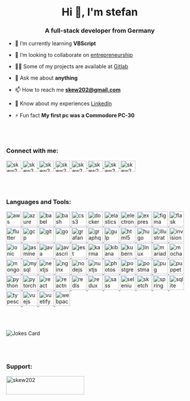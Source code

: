 <h1 align="center">Hi 👋, I'm stefan</h1>
<h3 align="center">A full-stack developer from Germany</h3>

- 🌱 I’m currently learning **VBScript**

- 👯 I’m looking to collaborate on [entrepreneurship](cto.stefanwiest.de)

- 👨‍💻 Some of my projects are available at [Gitlab](https://gitlab.com/skew202)

- 💬 Ask me about **anything**

- 📫 How to reach me **skew202@gmail.com**

- 📄 Know about my experiences [LinkedIn](https://www.linkedin.com/in/stefanwiest)

- ⚡ Fun fact **My first pc was a Commodore PC-30**

<br>
<br>

<h3 align="left">Connect with me:</h3>
<p align="left">
    <a href="https://gitlab.com/skew202" target="blank">
        <img align="center" src="https://cdn.jsdelivr.net/npm/simple-icons@3.0.1/icons/gitlab.svg" alt="skew202"
            height="30" width="40" />
    </a>
    <a href="https://dev.to/skew202" target="blank">
        <img align="center" src="https://cdn.jsdelivr.net/npm/simple-icons@3.0.1/icons/dev-dot-to.svg" alt="skew202"
            height="30" width="40" />
    </a>
    <a href="https://twitter.com/skew202" target="blank">
        <img align="center" src="https://cdn.jsdelivr.net/npm/simple-icons@3.0.1/icons/twitter.svg" alt="skew202"
            height="30" width="40" />
    </a>
    <a href="https://linkedin.com/in/skew202" target="blank">
        <img align="center" src="https://cdn.jsdelivr.net/npm/simple-icons@3.0.1/icons/linkedin.svg" alt="skew202"
            height="30" width="40" />
    </a>
    <a href="https://stackoverflow.com/users/skew202" target="blank">
        <img align="center" src="https://cdn.jsdelivr.net/npm/simple-icons@3.0.1/icons/stackoverflow.svg" alt="skew202"
            height="30" width="40" />
    </a>
    <a href="https://angel.co/u/skew202" target="blank">
        <img align="center" src="https://cdn.jsdelivr.net/npm/simple-icons@3.0.1/icons/angellist.svg" alt="skew202"
            height="30" width="40" />
    </a>
    <a href="https://news.ycombinator.com/user?id=skew202" target="blank">
        <img align="center" src="https://cdn.jsdelivr.net/npm/simple-icons@3.0.1/icons/ycombinator.svg" alt="skew202"
            height="30" width="40" />
    </a>
    <a href="https://keybase.io/stefanwiest" target="blank">
        <img align="center" src="https://cdn.jsdelivr.net/npm/simple-icons@3.0.1/icons/coinbase.svg" alt="skew202"
            height="30" width="40" />
    </a>
</p>

<br>
<br>

<h3 align="left">Languages and Tools:</h3>
<p align="left">
    <a href="https://aws.amazon.com" target="_blank">
        <img src="https://devicons.github.io/devicon/devicon.git/icons/amazonwebservices/amazonwebservices-original-wordmark.svg"
            alt="aws" width="40" height="40" />
    </a>
    <a href="https://azure.microsoft.com/en-in/" target="_blank">
        <img src="https://www.vectorlogo.zone/logos/microsoft_azure/microsoft_azure-icon.svg" alt="azure" width="40"
            height="40" />
    </a>
    <a href="https://babeljs.io/" target="_blank">
        <img src="https://www.vectorlogo.zone/logos/babeljs/babeljs-icon.svg" alt="babel" width="40" height="40" />
    </a>
    <a href="https://www.gnu.org/software/bash/" target="_blank">
        <img src="https://www.vectorlogo.zone/logos/gnu_bash/gnu_bash-icon.svg" alt="bash" width="40" height="40" />
    </a>
    <a href="https://www.w3schools.com/css/" target="_blank">
        <img src="https://devicons.github.io/devicon/devicon.git/icons/css3/css3-original-wordmark.svg" alt="css3"
            width="40" height="40" />
    </a>
    <a href="https://www.docker.com/" target="_blank">
        <img src="https://devicons.github.io/devicon/devicon.git/icons/docker/docker-original-wordmark.svg" alt="docker"
            width="40" height="40" />
    </a>
    <a href="https://www.elastic.co" target="_blank">
        <img src="https://www.vectorlogo.zone/logos/elastic/elastic-icon.svg" alt="elasticsearch" width="40"
            height="40" />
    </a>
    <a href="https://www.electronjs.org" target="_blank">
        <img src="https://devicons.github.io/devicon/devicon.git/icons/electron/electron-original.svg" alt="electron"
            width="40" height="40" />
    </a>
    <a href="https://expressjs.com" target="_blank">
        <img src="https://devicons.github.io/devicon/devicon.git/icons/express/express-original-wordmark.svg"
            alt="express" width="40" height="40" />
    </a>
    <a href="https://www.figma.com/" target="_blank">
        <img src="https://www.vectorlogo.zone/logos/figma/figma-icon.svg" alt="figma" width="40" height="40" />
    </a>
    <a href="https://flask.palletsprojects.com/" target="_blank">
        <img src="https://www.vectorlogo.zone/logos/pocoo_flask/pocoo_flask-icon.svg" alt="flask" width="40"
            height="40" />
    </a>
    <a href="https://flutter.dev" target="_blank">
        <img src="https://www.vectorlogo.zone/logos/flutterio/flutterio-icon.svg" alt="flutter" width="40"
            height="40" />
    </a>
    <a href="https://cloud.google.com" target="_blank">
        <img src="https://www.vectorlogo.zone/logos/google_cloud/google_cloud-icon.svg" alt="gcp" width="40"
            height="40" />
    </a>
    <a href="https://git-scm.com/" target="_blank">
        <img src="https://www.vectorlogo.zone/logos/git-scm/git-scm-icon.svg" alt="git" width="40" height="40" />
    </a>
    <a href="https://golang.org" target="_blank">
        <img src="https://devicons.github.io/devicon/devicon.git/icons/go/go-original.svg" alt="go" width="40"
            height="40" />
    </a>
    <a href="https://grafana.com" target="_blank">
        <img src="https://www.vectorlogo.zone/logos/grafana/grafana-icon.svg" alt="grafana" width="40" height="40" />
    </a>
    <a href="https://graphql.org" target="_blank">
        <img src="https://www.vectorlogo.zone/logos/graphql/graphql-icon.svg" alt="graphql" width="40" height="40" />
    </a>
    <a href="https://gulpjs.com" target="_blank">
        <img src="https://devicons.github.io/devicon/devicon.git/icons/gulp/gulp-plain.svg" alt="gulp" width="40"
            height="40" />
    </a>
    <a href="https://www.w3.org/html/" target="_blank">
        <img src="https://devicons.github.io/devicon/devicon.git/icons/html5/html5-original-wordmark.svg" alt="html5"
            width="40" height="40" />
    </a>
    <a href="https://gohugo.io/" target="_blank">
        <img src="https://api.iconify.design/logos-hugo.svg" alt="hugo" width="40" height="40" />
    </a>
    <a href="https://www.adobe.com/in/products/illustrator.html" target="_blank">
        <img src="https://www.vectorlogo.zone/logos/adobe_illustrator/adobe_illustrator-icon.svg" alt="illustrator"
            width="40" height="40" />
    </a>
    <a href="https://www.invisionapp.com/" target="_blank">
        <img src="https://www.vectorlogo.zone/logos/invisionapp/invisionapp-icon.svg" alt="invision" width="40"
            height="40" />
    </a>
    <a href="https://ionicframework.com" target="_blank">
        <img src="https://upload.wikimedia.org/wikipedia/commons/d/d1/Ionic_Logo.svg" alt="ionic" width="40"
            height="40" />
    </a>
    <a href="https://jasmine.github.io/" target="_blank">
        <img src="https://www.vectorlogo.zone/logos/jasmine/jasmine-icon.svg" alt="jasmine" width="40" height="40" />
    </a>
    <a href="https://www.java.com" target="_blank">
        <img src="https://devicons.github.io/devicon/devicon.git/icons/java/java-original-wordmark.svg" alt="java"
            width="40" height="40" />
    </a>
    <a href="https://developer.mozilla.org/en-US/docs/Web/JavaScript" target="_blank">
        <img src="https://devicons.github.io/devicon/devicon.git/icons/javascript/javascript-original.svg"
            alt="javascript" width="40" height="40" />
    </a>
    <a href="https://jestjs.io" target="_blank">
        <img src="https://www.vectorlogo.zone/logos/jestjsio/jestjsio-icon.svg" alt="jest" width="40" height="40" />
    </a>
    <a href="https://karma-runner.github.io/latest/index.html" target="_blank">
        <img src="https://raw.githubusercontent.com/detain/svg-logos/780f25886640cef088af994181646db2f6b1a3f8/svg/karma.svg"
            alt="karma" width="40" height="40" />
    </a>
    <a href="https://www.elastic.co/kibana" target="_blank">
        <img src="https://www.vectorlogo.zone/logos/elasticco_kibana/elasticco_kibana-icon.svg" alt="kibana" width="40"
            height="40" />
    </a>
    <a href="https://kubernetes.io" target="_blank">
        <img src="https://www.vectorlogo.zone/logos/kubernetes/kubernetes-icon.svg" alt="kubernetes" width="40"
            height="40" />
    </a>
    <a href="https://www.linux.org/" target="_blank">
        <img src="https://devicons.github.io/devicon/devicon.git/icons/linux/linux-original.svg" alt="linux" width="40"
            height="40" />
    </a>
    <a href="https://mariadb.org/" target="_blank">
        <img src="https://www.vectorlogo.zone/logos/mariadb/mariadb-icon.svg" alt="mariadb" width="40" height="40" />
    </a>
    <a href="https://mochajs.org" target="_blank">
        <img src="https://www.vectorlogo.zone/logos/mochajs/mochajs-icon.svg" alt="mocha" width="40" height="40" />
    </a>
    <a href="https://www.mongodb.com/" target="_blank">
        <img src="https://devicons.github.io/devicon/devicon.git/icons/mongodb/mongodb-original-wordmark.svg"
            alt="mongodb" width="40" height="40" />
    </a>
    <a href="https://www.mysql.com/" target="_blank">
        <img src="https://devicons.github.io/devicon/devicon.git/icons/mysql/mysql-original-wordmark.svg" alt="mysql"
            width="40" height="40" />
    </a>
    <a href="https://nextjs.org/" target="_blank">
        <img src="https://cdn.worldvectorlogo.com/logos/nextjs-3.svg" alt="nextjs" width="40" height="40" />
    </a>
    <a href="https://www.nginx.com" target="_blank">
        <img src="https://devicons.github.io/devicon/devicon.git/icons/nginx/nginx-original.svg" alt="nginx" width="40"
            height="40" />
    </a>
    <a href="https://nodejs.org" target="_blank">
        <img src="https://devicons.github.io/devicon/devicon.git/icons/nodejs/nodejs-original-wordmark.svg" alt="nodejs"
            width="40" height="40" />
    </a>
    <a href="https://nuxtjs.org/" target="_blank">
        <img src="https://www.vectorlogo.zone/logos/nuxtjs/nuxtjs-icon.svg" alt="nuxtjs" width="40" height="40" />
    </a>
    <a href="https://www.photoshop.com/en" target="_blank">
        <img src="https://devicons.github.io/devicon/devicon.git/icons/photoshop/photoshop-plain.svg" alt="photoshop"
            width="40" height="40" />
    </a>
    <a href="https://www.postgresql.org" target="_blank">
        <img src="https://devicons.github.io/devicon/devicon.git/icons/postgresql/postgresql-original-wordmark.svg"
            alt="postgresql" width="40" height="40" />
    </a>
    <a href="https://postman.com" target="_blank">
        <img src="https://www.vectorlogo.zone/logos/getpostman/getpostman-icon.svg" alt="postman" width="40"
            height="40" />
    </a>
    <a href="https://pugjs.org" target="_blank">
        <img src="https://cdn.worldvectorlogo.com/logos/pug.svg" alt="pug" width="40" height="40" />
    </a>
    <a href="https://github.com/puppeteer/puppeteer" target="_blank">
        <img src="https://www.vectorlogo.zone/logos/pptrdev/pptrdev-official.svg" alt="puppeteer" width="40"
            height="40" />
    </a>
    <a href="https://www.python.org" target="_blank">
        <img src="https://devicons.github.io/devicon/devicon.git/icons/python/python-original.svg" alt="python"
            width="40" height="40" />
    </a>
    <a href="https://pytorch.org/" target="_blank">
        <img src="https://www.vectorlogo.zone/logos/pytorch/pytorch-icon.svg" alt="pytorch" width="40" height="40" />
    </a>
    <a href="https://reactjs.org/" target="_blank">
        <img src="https://devicons.github.io/devicon/devicon.git/icons/react/react-original-wordmark.svg" alt="react"
            width="40" height="40" />
    </a>
    <a href="https://reactnative.dev/" target="_blank">
        <img src="https://reactnative.dev/img/header_logo.svg" alt="reactnative" width="40" height="40" />
    </a>
    <a href="https://redis.io" target="_blank">
        <img src="https://devicons.github.io/devicon/devicon.git/icons/redis/redis-original-wordmark.svg" alt="redis"
            width="40" height="40" />
    </a>
    <a href="https://redux.js.org" target="_blank">
        <img src="https://devicons.github.io/devicon/devicon.git/icons/redux/redux-original.svg" alt="redux" width="40"
            height="40" />
    </a>
    <a href="https://sass-lang.com" target="_blank">
        <img src="https://devicons.github.io/devicon/devicon.git/icons/sass/sass-original.svg" alt="sass" width="40"
            height="40" />
    </a>
    <a href="https://www.selenium.dev" target="_blank">
        <img src="https://raw.githubusercontent.com/detain/svg-logos/780f25886640cef088af994181646db2f6b1a3f8/svg/selenium-logo.svg"
            alt="selenium" width="40" height="40" />
    </a>
    <a href="https://www.sketch.com/" target="_blank">
        <img src="https://www.vectorlogo.zone/logos/sketchapp/sketchapp-icon.svg" alt="sketch" width="40" height="40" />
    </a>
    <a href="https://spring.io/" target="_blank">
        <img src="https://www.vectorlogo.zone/logos/springio/springio-icon.svg" alt="spring" width="40" height="40" />
    </a>
    <a href="https://www.sqlite.org/" target="_blank">
        <img src="https://www.vectorlogo.zone/logos/sqlite/sqlite-icon.svg" alt="sqlite" width="40" height="40" />
    </a>
    <a href="https://www.typescriptlang.org/" target="_blank">
        <img src="https://devicons.github.io/devicon/devicon.git/icons/typescript/typescript-original.svg"
            alt="typescript" width="40" height="40" />
    </a>
    <a href="https://vuejs.org/" target="_blank">
        <img src="https://devicons.github.io/devicon/devicon.git/icons/vuejs/vuejs-original-wordmark.svg" alt="vuejs"
            width="40" height="40" />
    </a>
    <a href="https://vuetifyjs.com/en/" target="_blank">
        <img src="https://bestofjs.org/logos/vuetify.svg" alt="vuetify" width="40" height="40" />
    </a>
    <a href="https://webpack.js.org" target="_blank">
        <img src="https://devicons.github.io/devicon/devicon.git/icons/webpack/webpack-original.svg" alt="webpack"
            width="40" height="40" />
    </a>
</p>

<br>
<br>

![Jokes Card](https://readme-jokes.vercel.app/api)

<br>
<br>

<h3 align="left">Support:</h3>
<p>
    <a href="https://www.buymeacoffee.com/skew202">
        <img align="left" src="https://cdn.buymeacoffee.com/buttons/v2/default-yellow.png" height="50" width="210"
            alt="skew202" />
    </a>
</p>

<!-- <p align="left">
<img src="https://komarev.com/ghpvc/?username=skew202&label=Profile%20views&color=0e75b6&style=flat" alt="skew202" />
</p> -->
